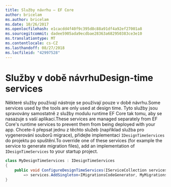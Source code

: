 ```yaml
---
title: Služby návrhu – EF Core
author: bricelam
ms.author: bricelam
ms.date: 10/26/2017
ms.openlocfilehash: e1cacdd4f40f9c395d8c88a91df4a92ef27001a8
ms.sourcegitcommit: dadee5905ada9ecdbae28363a682950383ce3e10
ms.translationtype: MT
ms.contentlocale: cs-CZ
ms.lasthandoff: 08/27/2018
ms.locfileid: "42997528"
---
```

<a name="design-time-services"></a><span data-ttu-id="f9fe7-102">Služby v době návrhu</span><span class="sxs-lookup"><span data-stu-id="f9fe7-102">Design-time services</span></span>
====================
<span data-ttu-id="f9fe7-103">Některé služby používají nástroje se používají pouze v době návrhu.</span><span class="sxs-lookup"><span data-stu-id="f9fe7-103">Some services used by the tools are only used at design time.</span></span> <span data-ttu-id="f9fe7-104">Tyto služby jsou spravovány samostatně z služby modulu runtime EF Core tak tomu, aby se nasazuje s vaší aplikací.</span><span class="sxs-lookup"><span data-stu-id="f9fe7-104">These services are managed separately from EF Core's runtime services to prevent them from being deployed with your app.</span></span> <span data-ttu-id="f9fe7-105">Chcete-li přepsat jednu z těchto služeb (například služba pro vygenerování souborů migrace), přidejte implementaci `IDesignTimeServices` do projektu po spuštění.</span><span class="sxs-lookup"><span data-stu-id="f9fe7-105">To override one of these services (for example the service to generate migration files), add an implementation of `IDesignTimeServices` to your startup project.</span></span>

``` csharp
class MyDesignTimeServices : IDesignTimeServices
{
    public void ConfigureDesignTimeServices(IServiceCollection services)
        => services.AddSingleton<IMigrationsCodeGenerator, MyMigrationsCodeGenerator>()
}
```
